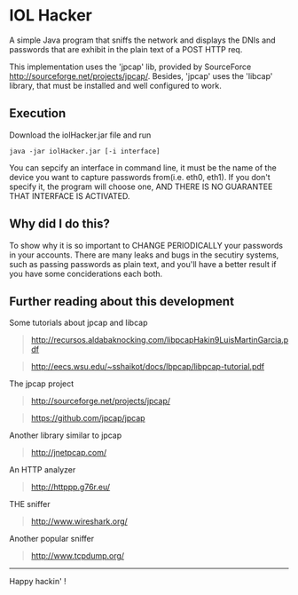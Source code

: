 IOL Hacker
==========

A simple Java program that sniffs the network and displays the DNIs and passwords that are exhibit in the plain text of a POST HTTP req.

This implementation uses the 'jpcap' lib, provided by SourceForce http://sourceforge.net/projects/jpcap/. 
Besides, 'jpcap' uses the 'libcap' library, that must be installed and well configured to work.

Execution
---------

Download the iolHacker.jar file and run

    java -jar iolHacker.jar [-i interface]

You can sepcify an interface in command line, it must be the name of the device you want to capture passwords from(i.e. eth0, eth1).
If you don't specify it, the program will choose one, AND THERE IS NO GUARANTEE THAT INTERFACE IS ACTIVATED.


Why did I do this?
------------------

To show why it is so important to CHANGE PERIODICALLY your passwords in your accounts. There are many leaks and bugs in the secutiry systems, such as passing passwords as plain text, and you'll have a better result if you have some conciderations each both.

Further reading about this development
-----------------------------------------

Some tutorials about jpcap and libcap
>http://recursos.aldabaknocking.com/libpcapHakin9LuisMartinGarcia.pdf

>http://eecs.wsu.edu/~sshaikot/docs/lbpcap/libpcap-tutorial.pdf

The jpcap project
>http://sourceforge.net/projects/jpcap/

>https://github.com/jpcap/jpcap

Another library similar to jpcap
>http://jnetpcap.com/

An HTTP analyzer
>http://httppp.g76r.eu/

THE sniffer
>http://www.wireshark.org/

Another popular sniffer
>http://www.tcpdump.org/


------------------------------------------------------------------------------------------
Happy hackin' !



